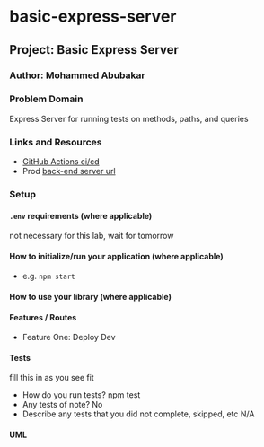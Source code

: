 # basic-express-server

## Project: Basic Express Server

### Author: Mohammed Abubakar 

### Problem Domain

Express Server for running tests on methods, paths, and queries

### Links and Resources

- [GitHub Actions ci/cd](https://github.com/JMCov/basic-express-server/actions)
- Prod [back-end server url](https://server-deployment-practice-prod-czdo.onrender.com/)

### Setup

#### `.env` requirements (where applicable)

not necessary for this lab, wait for tomorrow

#### How to initialize/run your application (where applicable)

- e.g. `npm start`

#### How to use your library (where applicable)

#### Features / Routes

- Feature One: Deploy Dev

#### Tests

fill this in as you see fit
- How do you run tests?
npm test
- Any tests of note?
No
- Describe any tests that you did not complete, skipped, etc
N/A

#### UML

